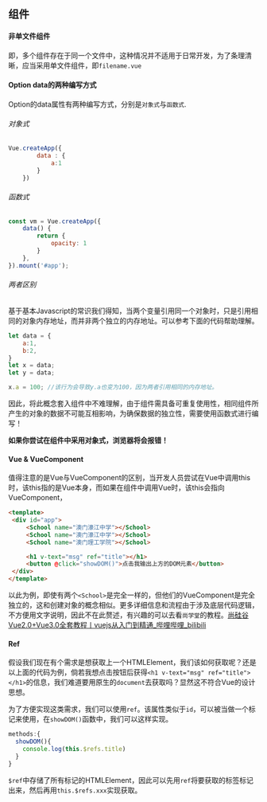 ## 组件
#### 非单文件组件
即，多个组件存在于同一个文件中，这种情况并不适用于日常开发，为了条理清晰，应当采用单文件组件，即`filename.vue`

#### Option data的两种编写方式
Option的data属性有两种编写方式，分别是`对象式`与`函数式`.

###### 对象式
```javascript
Vue.createApp({
        data : {
            a:1
        }
    })
```

###### 函数式
```js
const vm = Vue.createApp({
    data() {
        return {
            opacity: 1
        }
    },
}).mount('#app');
```

###### 两者区别
基于基本Javascript的常识我们得知，当两个变量引用同一个对象时，只是引用相同的对象内存地址，而并非两个独立的内存地址。可以参考下面的代码帮助理解。
```js
let data = {
    a:1,
    b:2,
}
let x = data;
let y = data;

x.a = 100; //该行为会导致y.a也变为100，因为两者引用相同的内存地址。
```

因此，将此概念套入组件中不难理解，由于组件需具备可重复使用性，相同组件所产生的对象的数据不可能互相影响，为确保数据的独立性，需要使用函数式进行编写！

**如果你尝试在组件中采用对象式，浏览器将会报错！**

####  Vue & VueComponent
值得注意的是Vue与VueComponent的区别，当开发人员尝试在Vue中调用this时，该this指的是Vue本身，而如果在组件中调用Vue时，该this会指向VueComponent，

```html
<template>  
 <div id="app">  
	 <School name="澳门濠江中学"></School>  
	 <School name="澳门濠江中学"></School>  
	 <School name="澳门理工学院"></School>  

	 <h1 v-text="msg" ref="title"></h1>  
	 <button @click="showDOM()">点击我输出上方的DOM元素</button>  
 </div>
</template>
```
以此为例，即使有两个`<School>`是完全一样的，但他们的VueComponent是完全独立的，这和创建对象的概念相似。更多详细信息和流程由于涉及底层代码逻辑，不方便用文字说明，因此不在此赘述，有兴趣的可以去看`尚学堂`的教程。[尚硅谷Vue2.0+Vue3.0全套教程丨vuejs从入门到精通_哔哩哔哩_bilibili](https://www.bilibili.com/video/BV1Zy4y1K7SH?p=65)

#### Ref
假设我们现在有个需求是想获取上一个HTMLElement，我们该如何获取呢？还是以上面的代码为例，倘若我想点击按钮后获得`<h1 v-text="msg" ref="title"></h1>`的信息，我们难道要用原生的`document`去获取吗？显然这不符合Vue的设计思想。

为了方便实现这类需求，我们可以使用`ref`。该属性类似于`id`，可以被当做一个标记来使用，在`showDOM()`函数中，我们可以这样实现。

```javascript
methods:{  
  showDOM(){  
    console.log(this.$refs.title)  
  }  
}
```

`$ref`中存储了所有标记的HTMLElement，因此可以先用`ref`将要获取的标签标记出来，然后再用`this.$refs.xxx`实现获取。